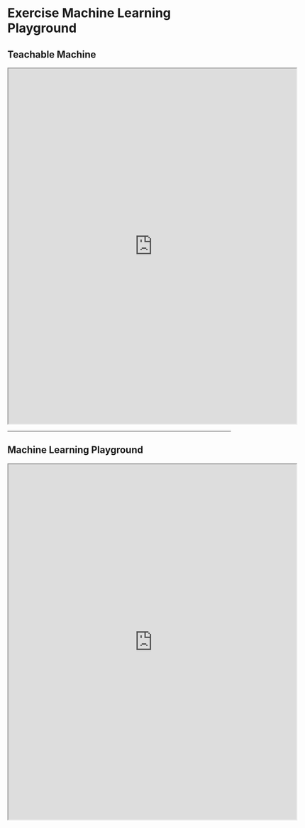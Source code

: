 # Exercise Machine Learning Playground

## Teachable Machine

<iframe src="https://teachablemachine.withgoogle.com/train" width="650" height="800"></iframe>

---

## Machine Learning Playground

<iframe src="https://teachablemachine.withgoogle.com/train" width="650" height="800"></iframe>
